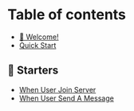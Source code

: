 # Table of contents

* [👋 Welcome!](README.md)
* [Quick Start](quick-start.md)

## 🚀 Starters

* [When User Join Server](/starters/userjoin.md)
* [When User Send A Message](/starters/userText.md)